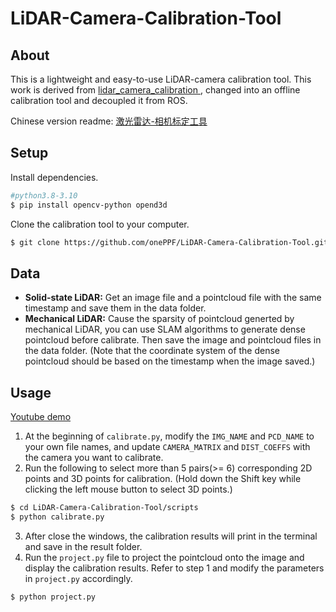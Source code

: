 # LiDAR-Camera-Calibration-Tool

## About
This is a lightweight and easy-to-use LiDAR-camera calibration tool. This work is derived from [lidar_camera_calibration
](https://github.com/heethesh/lidar_camera_calibration), changed into an offline calibration tool and decoupled it from ROS.

Chinese version readme: [激光雷达-相机标定工具](https://zhuanlan.zhihu.com/p/668856220)
## Setup
Install dependencies.
``` bash
#python3.8-3.10
$ pip install opencv-python opend3d
```
Clone the calibration tool to your computer.
``` bash
$ git clone https://github.com/onePPF/LiDAR-Camera-Calibration-Tool.git
```

## Data
- **Solid-state LiDAR:** Get an image file and a pointcloud file with the same timestamp and save them in the data folder.
- **Mechanical LiDAR:** Cause the sparsity of pointcloud generted by mechanical LiDAR, you can use SLAM algorithms to generate dense pointcloud before calibrate. Then save the image and pointcloud files in the data folder. (Note that the coordinate system of the dense pointcloud should be based on the timestamp when the image saved.)

## Usage 

[Youtube demo](https://www.youtube.com/watch?v=kxkrokD8NN4)


1. At the beginning of `calibrate.py`, modify the `IMG_NAME` and `PCD_NAME` to your own file names, and update `CAMERA_MATRIX` and `DIST_COEFFS` with the camera you want to calibrate.
2. Run the following to select more than 5 pairs(>= 6) corresponding 2D points and 3D points for calibration. (Hold down the Shift key while clicking the left mouse button to select 3D points.)
```bash
$ cd LiDAR-Camera-Calibration-Tool/scripts
$ python calibrate.py
```
3. After close the windows, the calibration results will print in the terminal and save in the result folder.
4. Run the `project.py` file to project the pointcloud onto the image and display the calibration results. Refer to step 1 and modify the parameters in `project.py` accordingly.
```bash
$ python project.py
```

